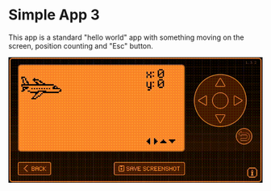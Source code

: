 # Simple App 3

This app is a standard "hello world" app with something moving on the screen, position counting and "Esc" button.

![gif](app.gif)